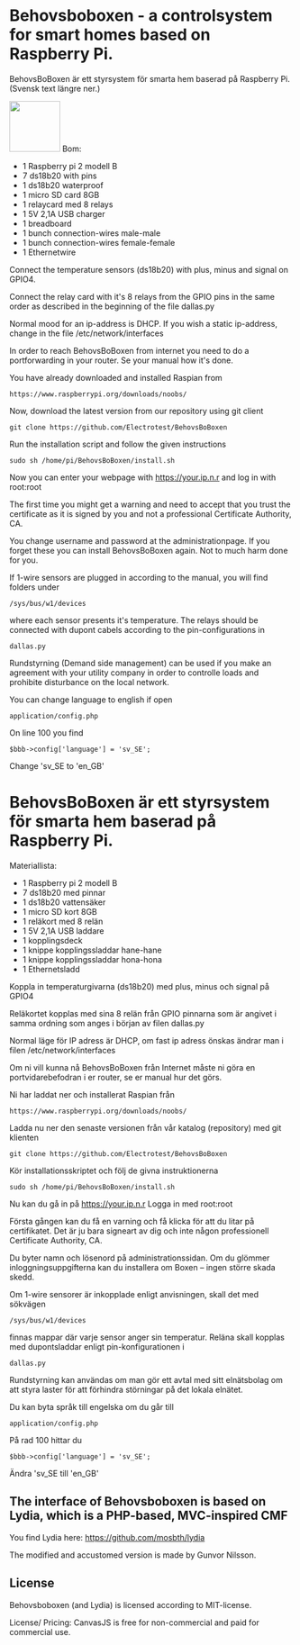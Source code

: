 Behovsboboxen - a controlsystem for smart homes based on Raspberry Pi.
======================================================================
BehovsBoBoxen är ett styrsystem för smarta hem baserad på Raspberry Pi. (Svensk text längre ner.)

<img src="http://www.behovsbo.se/bilderipso/bbbmaterial.jpg" width="90" />
Bom:

* 1 Raspberry pi 2 modell B
* 7 ds18b20 with pins
* 1 ds18b20 waterproof
* 1 micro SD card 8GB
* 1 relaycard med 8 relays
* 1 5V 2,1A USB charger
* 1 breadboard
* 1 bunch connection-wires male-male
* 1 bunch connection-wires female-female
* 1 Ethernetwire

Connect the temperature sensors (ds18b20) with plus, minus and signal on GPIO4.

Connect the relay card with it's 8 relays from the GPIO pins in the same order as described in the beginning of the file dallas.py

Normal mood for an ip-address is DHCP. If you wish a static ip-address, change in the file /etc/network/interfaces

In order to reach BehovsBoBoxen from internet you need to do a portforwarding in your router. Se your manual how it's done.

You have already downloaded and installed Raspian from

	https://www.raspberrypi.org/downloads/noobs/

Now, download the latest version from our repository using git client

	git clone https://github.com/Electrotest/BehovsBoBoxen

Run the installation script and follow the given instructions

	sudo sh /home/pi/BehovsBoBoxen/install.sh

Now you can enter your webpage with https://your.ip.n.r and log in with root:root

The first time you might get a warning and need to accept that you trust the certificate as it is signed by you
and not a professional Certificate Authority, CA. 

You change username and password at the administrationpage. If you forget these you can install BehovsBoBoxen again. Not to much harm done for you.

If 1-wire sensors are plugged in according to the manual, you will find folders under 

	/sys/bus/w1/devices

where each sensor presents it's temperature.
The relays should be connected with dupont cabels according to the pin-configurations in 

	dallas.py

Rundstyrning (Demand side management) can be used if you make an agreement with your utility company in order to controlle loads and prohibite disturbance on the local network.

You can change language to english if open 

	application/config.php

On line 100 you find

	$bbb->config['language'] = 'sv_SE';

Change 'sv_SE to 'en_GB'


BehovsBoBoxen är ett styrsystem för smarta hem baserad på Raspberry Pi.
=======================================================================

Materiallista:

* 1 Raspberry pi 2 modell B
* 7 ds18b20 med pinnar
* 1 ds18b20 vattensäker
* 1 micro SD kort 8GB
* 1 reläkort med 8 relän
* 1 5V 2,1A USB laddare
* 1 kopplingsdeck
* 1 knippe kopplingssladdar hane-hane
* 1 knippe kopplingssladdar hona-hona
* 1 Ethernetsladd

Koppla in temperaturgivarna (ds18b20) med plus, minus och signal på GPIO4

Reläkortet kopplas med sina 8 relän från GPIO pinnarna som är angivet i samma ordning som anges i början av filen dallas.py

Normal läge för IP adress är DHCP, om fast ip adress önskas ändrar man i filen /etc/network/interfaces

Om ni vill kunna nå BehovsBoBoxen från Internet måste ni göra en portvidarebefodran i er router, se er manual hur det görs.

Ni har laddat ner och installerat Raspian från 

	https://www.raspberrypi.org/downloads/noobs/

Ladda nu ner den senaste versionen från vår katalog (repository) med git klienten

	git clone https://github.com/Electrotest/BehovsBoBoxen

Kör installationsskriptet och följ de givna instruktionerna

	sudo sh /home/pi/BehovsBoBoxen/install.sh

Nu kan du gå in på https://your.ip.n.r Logga in med root:root

Första gången kan du få en varning och få klicka för att du litar på certifikatet. Det är ju bara signeart
av dig och inte någon professionell Certificate Authority, CA.

Du byter namn och lösenord på administrationssidan. Om du glömmer inloggningsuppgifterna kan du installera om Boxen  – ingen större skada skedd.

Om 1-wire sensorer är inkopplade enligt anvisningen, skall det med sökvägen 

	/sys/bus/w1/devices 

finnas mappar där varje sensor anger sin temperatur.
Reläna skall kopplas med dupontsladdar enligt pin-konfigurationen i 

	dallas.py

Rundstyrning kan användas om man gör ett avtal med sitt elnätsbolag om att styra laster för att förhindra störningar på det lokala elnätet. 

Du kan byta språk till engelska om du går till

	application/config.php

På rad 100 hittar du

	$bbb->config['language'] = 'sv_SE';

Ändra 'sv_SE till 'en_GB'


The interface of Behovsboboxen is based on Lydia, which is a PHP-based, MVC-inspired CMF
----------------------------------------------------------------------------------------

You find Lydia here: https://github.com/mosbth/lydia

The modified and accustomed version is made by Gunvor Nilsson.


License
-------

Behovsboboxen (and Lydia) is licensed according to MIT-license. 


License/ Pricing:
CanvasJS is free for non-commercial and paid for commercial use.